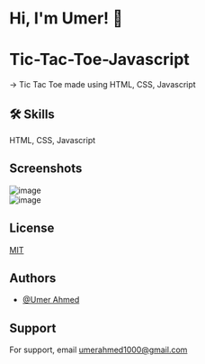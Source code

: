 # Hi, I'm Umer! 👋

# Tic-Tac-Toe-Javascript
-> Tic Tac Toe made using HTML, CSS, Javascript

## 🛠 Skills
HTML, CSS, Javascript


## Screenshots

![image](https://user-images.githubusercontent.com/84404257/161021609-6c9656da-b0ba-4593-a121-530039db0813.png)
<br>
![image](https://user-images.githubusercontent.com/84404257/161021774-4caf25ab-496c-4e63-92d3-12513fecf347.png)

## License

[MIT](https://choosealicense.com/licenses/mit/)


## Authors

- [@Umer Ahmed](https://www.github.com/imumer12)


## Support

For support, email umerahmed1000@gmail.com
